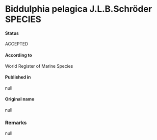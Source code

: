 Biddulphia pelagica J.L.B.Schröder SPECIES
=======

#### Status
ACCEPTED

#### According to
World Register of Marine Species

#### Published in
null

#### Original name
null

### Remarks
null